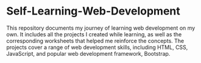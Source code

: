 # Self-Learning-Web-Development
This repository documents my journey of learning web development on my own. It includes all the projects I created while learning, as well as the corresponding worksheets that helped me reinforce the concepts. The projects cover a range of web development skills, including HTML, CSS, JavaScript, and popular web development framework, Bootstrap.

